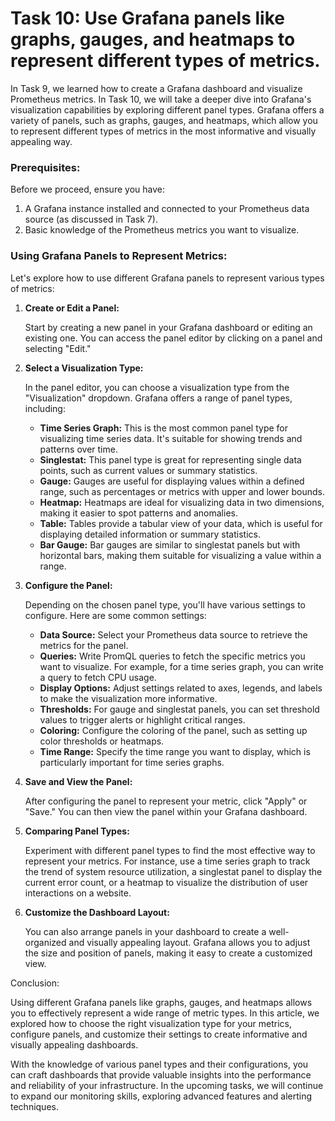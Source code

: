 # Task 10: Use Grafana panels like graphs, gauges, and heatmaps to represent different types of metrics.

In Task 9, we learned how to create a Grafana dashboard and visualize Prometheus metrics. In Task 10, we will take a deeper dive into Grafana's visualization capabilities by exploring different panel types. Grafana offers a variety of panels, such as graphs, gauges, and heatmaps, which allow you to represent different types of metrics in the most informative and visually appealing way.

### **Prerequisites:**

Before we proceed, ensure you have:

1. A Grafana instance installed and connected to your Prometheus data source (as discussed in Task 7).
2. Basic knowledge of the Prometheus metrics you want to visualize.

### **Using Grafana Panels to Represent Metrics:**

Let's explore how to use different Grafana panels to represent various types of metrics:

1. **Create or Edit a Panel:**
    
    Start by creating a new panel in your Grafana dashboard or editing an existing one. You can access the panel editor by clicking on a panel and selecting "Edit."
    
2. **Select a Visualization Type:**
    
    In the panel editor, you can choose a visualization type from the "Visualization" dropdown. Grafana offers a range of panel types, including:
    
    - **Time Series Graph:** This is the most common panel type for visualizing time series data. It's suitable for showing trends and patterns over time.
    - **Singlestat:** This panel type is great for representing single data points, such as current values or summary statistics.
    - **Gauge:** Gauges are useful for displaying values within a defined range, such as percentages or metrics with upper and lower bounds.
    - **Heatmap:** Heatmaps are ideal for visualizing data in two dimensions, making it easier to spot patterns and anomalies.
    - **Table:** Tables provide a tabular view of your data, which is useful for displaying detailed information or summary statistics.
    - **Bar Gauge:** Bar gauges are similar to singlestat panels but with horizontal bars, making them suitable for visualizing a value within a range.
3. **Configure the Panel:**
    
    Depending on the chosen panel type, you'll have various settings to configure. Here are some common settings:
    
    - **Data Source:** Select your Prometheus data source to retrieve the metrics for the panel.
    - **Queries:** Write PromQL queries to fetch the specific metrics you want to visualize. For example, for a time series graph, you can write a query to fetch CPU usage.
    - **Display Options:** Adjust settings related to axes, legends, and labels to make the visualization more informative.
    - **Thresholds:** For gauge and singlestat panels, you can set threshold values to trigger alerts or highlight critical ranges.
    - **Coloring:** Configure the coloring of the panel, such as setting up color thresholds or heatmaps.
    - **Time Range:** Specify the time range you want to display, which is particularly important for time series graphs.
4. **Save and View the Panel:**
    
    After configuring the panel to represent your metric, click "Apply" or "Save." You can then view the panel within your Grafana dashboard.
    
5. **Comparing Panel Types:**
    
    Experiment with different panel types to find the most effective way to represent your metrics. For instance, use a time series graph to track the trend of system resource utilization, a singlestat panel to display the current error count, or a heatmap to visualize the distribution of user interactions on a website.
    
6. **Customize the Dashboard Layout:**
    
    You can also arrange panels in your dashboard to create a well-organized and visually appealing layout. Grafana allows you to adjust the size and position of panels, making it easy to create a customized view.
    

Conclusion:

Using different Grafana panels like graphs, gauges, and heatmaps allows you to effectively represent a wide range of metric types. In this article, we explored how to choose the right visualization type for your metrics, configure panels, and customize their settings to create informative and visually appealing dashboards.

With the knowledge of various panel types and their configurations, you can craft dashboards that provide valuable insights into the performance and reliability of your infrastructure. In the upcoming tasks, we will continue to expand our monitoring skills, exploring advanced features and alerting techniques.